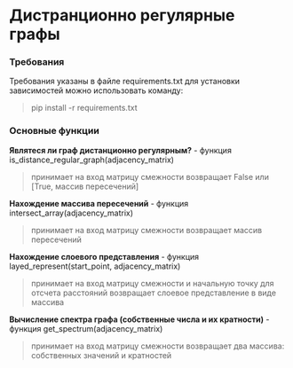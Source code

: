 # Дистранционно регулярные графы
### Требования
Требования указаны в файле requirements.txt
для установки зависимостей можно использовать команду: 
> pip install -r requirements.txt
### Основные функции
**Являтеся ли граф дистанционно регулярным?** - функция is_distance_regular_graph(adjacency_matrix) 
> принимает на вход матрицу смежности
возвращает False или [True, массив пересечений] 

**Нахождение массива пересечений** - функция intersect_array(adjacency_matrix)
> принимает на вход матрицу смежности
возвращает массив пересечений

**Нахождение слоевого представления** - функция layed_represent(start_point, adjacency_matrix)
> принимает на вход матрицу смежности и начальную точку для отсчета расстояний
возвращает слоевое представление в виде массива

**Вычисление спектра графа (собственные числа и их кратности)** - функция get_spectrum(adjacency_matrix)
> принимает на вход матрицу смежности
возвращает два массива: собственных значений и кратностей